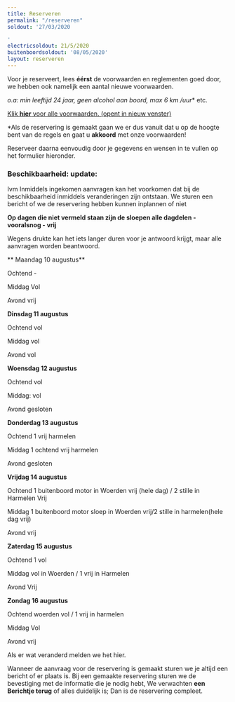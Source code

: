 ```yaml
---
title: Reserveren
permalink: "/reserveren"
soldout: '27/03/2020

'
electricsoldout: 21/5/2020
buitenboordsoldout: '08/05/2020'
layout: reserveren
---
```


Voor je reserveert, lees **éérst** de voorwaarden en reglementen goed door,   
we hebben ook namelijk een aantal nieuwe voorwaarden.

**o.a: min leeftijd 24 jaar, geen alcohol aan boord*, max 6 km /uur** etc.

[Klik **hier** voor alle voorwaarden. (opent in nieuw venster)](http://descheepsjongens.nl/voorwaarden)

*Als de reservering is gemaakt gaan we er dus vanuit dat u op de hoogte bent van de regels en gaat u **akkoord** met onze voorwaarden!

Reserveer daarna eenvoudig door je gegevens en wensen in te vullen op het formulier hieronder.

### Beschikbaarheid: update:

Ivm Inmiddels ingekomen aanvragen kan het voorkomen dat bij de beschikbaarheid inmiddels veranderingen zijn ontstaan.
We sturen een bericht of we de reservering hebben kunnen inplannen of niet

**Op dagen die niet vermeld staan
 zijn de sloepen alle dagdelen - vooralsnog - vrij**

Wegens drukte kan het iets langer duren voor je antwoord krijgt, maar alle aanvragen worden beantwoord.

** Maandag 10 augustus** 

Ochtend -

Middag  Vol
 
Avond vrij


**Dinsdag 11 augustus**

Ochtend vol 

Middag vol 

Avond vol 

**Woensdag 12 augustus**

Ochtend vol

Middag: vol

Avond gesloten


**Donderdag 13 augustus**

Ochtend 1 vrij harmelen

Middag 1 ochtend vrij harmelen

Avond gesloten


**Vrijdag 14 augustus**

Ochtend 1 buitenboord motor in Woerden vrij (hele dag) / 2 stille in Harmelen Vrij

Middag 1 buitenboord motor sloep in Woerden vrij/2 stille in harmelen(hele dag vrij)

Avond vrij 


**Zaterdag 15 augustus** 

Ochtend 1 vol

Middag vol in Woerden / 1 vrij in Harmelen

Avond  Vrij

**Zondag 16 augustus**

Ochtend woerden vol / 1 vrij in harmelen

Middag Vol

Avond vrij


Als er wat veranderd melden we het hier.

Wanneer de aanvraag voor de reservering is gemaakt sturen we je altijd een bericht of er plaats is.
Bij een gemaakte reservering sturen we de bevestiging met de informatie die je nodig hebt,
We verwachten **een Berichtje terug** of alles duidelijk is; Dan is de reservering compleet.